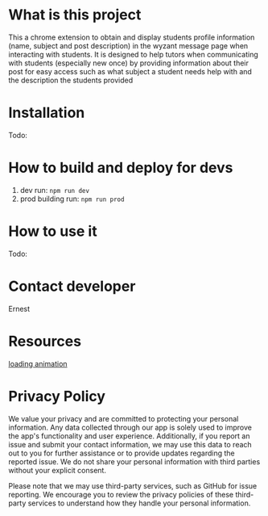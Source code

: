 # What is this project
This a chrome extension to obtain and display students profile information (name, subject and post description) in the wyzant message page when interacting with students.
It is designed to help tutors when communicating with students (especially new once) by providing information about their post for easy access such as what subject a student needs
help with and the description the students provided 

# Installation
Todo:


# How to build and deploy for devs
1. dev run: ```npm run dev```
2. prod building run: ```npm run prod```

# How to use it
Todo:


# Contact developer
Ernest


# Resources
[loading animation](https://loading.io/css/)


# Privacy Policy

We value your privacy and are committed to protecting your personal information. Any data collected through our app is solely used to improve the app's functionality and user experience. Additionally, if you report an issue and submit your contact information, we may use this data to reach out to you for further assistance or to provide updates regarding the reported issue. We do not share your personal information with third parties without your explicit consent.

Please note that we may use third-party services, such as GitHub for issue reporting. We encourage you to review the privacy policies of these third-party services to understand how they handle your personal information.